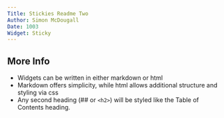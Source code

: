 ```yaml
---
Title: Stickies Readme Two
Author: Simon McDougall
Date: 1003
Widget: Sticky
---
```


## More Info
* Widgets can be written in either markdown or html
* Markdown offers simplicity, while html allows additional structure and styling via css
* Any second heading (## or `<h2>`) will be styled like the Table of Contents heading.
